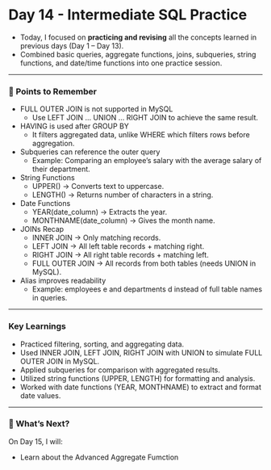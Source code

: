 # Day 14 - Intermediate SQL Practice
- Today, I focused on **practicing and revising** all the concepts learned in previous days (Day 1 – Day 13).
- Combined basic queries, aggregate functions, joins, subqueries, string functions, and date/time functions into one practice session.
---

### 📌 Points to Remember
- FULL OUTER JOIN is not supported in MySQL
  - Use LEFT JOIN … UNION … RIGHT JOIN to achieve the same result.
- HAVING is used after GROUP BY
  - It filters aggregated data, unlike WHERE which filters rows before aggregation.
- Subqueries can reference the outer query
  - Example: Comparing an employee’s salary with the average salary of their department.
- String Functions
  - UPPER() → Converts text to uppercase.
  - LENGTH() → Returns number of characters in a string.
- Date Functions
  - YEAR(date_column) → Extracts the year.
  - MONTHNAME(date_column) → Gives the month name.
- JOINs Recap
  - INNER JOIN → Only matching records.
  - LEFT JOIN → All left table records + matching right.
  - RIGHT JOIN → All right table records + matching left.
  - FULL OUTER JOIN → All records from both tables (needs UNION in MySQL).
- Alias improves readability
   - Example: employees e and departments d instead of full table names in queries.
---

### Key Learnings
- Practiced filtering, sorting, and aggregating data.
- Used INNER JOIN, LEFT JOIN, RIGHT JOIN with UNION to simulate FULL OUTER JOIN in MySQL.
- Applied subqueries for comparison with aggregated results.
- Utilized string functions (UPPER, LENGTH) for formatting and analysis.
- Worked with date functions (YEAR, MONTHNAME) to extract and format date values.
---

### 🚀 What’s Next?
On Day 15, I will:
- Learn about the Advanced Aggregate Fumction
